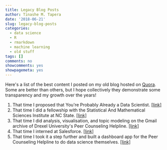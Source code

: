 ```yaml
---
title: Legacy Blog Posts
author: Tinashe M. Tapera
date: '2018-06-21'
slug: legacy-blog-posts
categories:
  - data science
  - R
  - rmarkdown
  - machine learning
  - old stuff
tags: []
comments: no
showcomments: yes
showpagemeta: yes
---
```


Here's a list of the best content I posted on my old blog hosted on <a href="https://dataintensive.quora.com/">Quora</a>. Some are better than others, but I hope collectively they demonstrate some transparency and my growth over the years!

<ol>
<li> That time I proposed that You're Probably Already a Data Scientist. <a href="http://qr.ae/TUp51C">[link]</a></li>
<li> That time I did a fellowship with the Statistical And Mathematical Sciences Institute at NC State. <a href="http://qr.ae/TUp51j">[link]</a></li>
<li> That time I did analysis, visualisation, and topic modeling on the Gmail archive of Drexel University's Peer Counseling Helpline. <a href="http://qr.ae/TbZEkm">[link]</a></li>
<li> That time I interned at Salesforce. <a href="http://qr.ae/TUp5TU">[link]</a></li>
<li> That time I took it a step further and built a dashboard app for the Peer Counseling Helpline to do data science themselves. <a href="http://qr.ae/TUp5TP">[link]</a></li>

